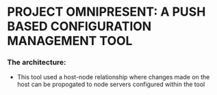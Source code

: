 # PROJECT OMNIPRESENT: A PUSH BASED CONFIGURATION MANAGEMENT TOOL
### The architecture:
- This tool used a host-node relationship where changes made on the host can be propogated to node servers configured within the tool